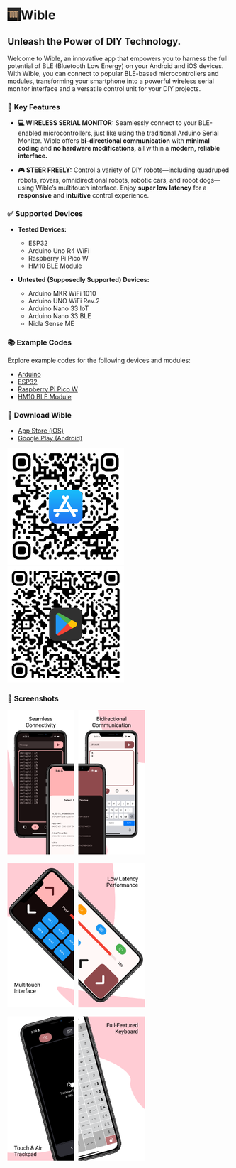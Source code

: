 # <img src="https://github.com/Rupakpoddar/WibleCodeTemplate/blob/master/Assets/WibleIcon.png" height="30" align="left"> Wible

## Unleash the Power of DIY Technology.

Welcome to Wible, an innovative app that empowers you to harness the full potential of BLE (Bluetooth Low Energy) on your Android and iOS devices. With Wible, you can connect to popular BLE-based microcontrollers and modules, transforming your smartphone into a powerful wireless serial monitor interface and a versatile control unit for your DIY projects.

### 🚀 **Key Features**

- **💻 WIRELESS SERIAL MONITOR:** Seamlessly connect to your BLE-enabled microcontrollers, just like using the traditional Arduino Serial Monitor. Wible offers **bi-directional communication** with **minimal coding** and **no hardware modifications,** all within a **modern, reliable interface.**

- **🎮 STEER FREELY:** Control a variety of DIY robots—including quadruped robots, rovers, omnidirectional robots, robotic cars, and robot dogs—using Wible’s multitouch interface. Enjoy **super low latency** for a **responsive** and **intuitive** control experience.

### ✅ **Supported Devices**

- **Tested Devices:**
  - ESP32
  - Arduino Uno R4 WiFi
  - Raspberry Pi Pico W
  - HM10 BLE Module

- **Untested (Supposedly Supported) Devices:**
  - Arduino MKR WiFi 1010
  - Arduino UNO WiFi Rev.2
  - Arduino Nano 33 IoT
  - Arduino Nano 33 BLE
  - Nicla Sense ME

### 📚 **Example Codes**

Explore example codes for the following devices and modules:

- [Arduino](https://github.com/Rupakpoddar/WibleCodeTemplate/tree/master/Arduino)
- [ESP32](https://github.com/Rupakpoddar/WibleCodeTemplate/tree/master/ESP32)
- [Raspberry Pi Pico W](https://github.com/Rupakpoddar/WibleCodeTemplate/tree/master/RPi_Pico_W)
- [HM10 BLE Module](https://github.com/Rupakpoddar/WibleCodeTemplate/tree/master/HM10_BLE_Module)

### 📲 **Download Wible**

- [App Store (iOS)](https://apps.apple.com/us/app/wible/id6472097054)
- [Google Play (Android)](https://play.google.com/store/apps/details?id=com.rupakpoddar.blebotcontroller)

<p>
  <a href="https://github.com/Rupakpoddar/WibleCodeTemplate/blob/master/Assets/AppStoreQR.png"><img src="https://github.com/Rupakpoddar/WibleCodeTemplate/blob/master/Assets/AppStoreQR.png" width="262.5"></a>
  &nbsp;&nbsp;&nbsp;&nbsp;&nbsp;&nbsp;&nbsp;&nbsp;&nbsp;&nbsp;&nbsp;&nbsp;&nbsp;&nbsp;&nbsp;&nbsp;&nbsp;&nbsp;&nbsp;&nbsp;&nbsp;&nbsp;&nbsp;&nbsp;&nbsp;&nbsp;&nbsp;&nbsp;&nbsp;&nbsp;&nbsp;&nbsp;
  <a href="https://github.com/Rupakpoddar/WibleCodeTemplate/blob/master/Assets/PlayStoreQR.png"><img src="https://github.com/Rupakpoddar/WibleCodeTemplate/blob/master/Assets/PlayStoreQR.png" width="262.5"></a>
</p>

### 📸 **Screenshots**

<div style="display: flex; flex-wrap: wrap; gap: 10px;">
  <div style="display: flex; gap: 10px; margin-bottom: 10px;">
    <img src="https://github.com/Rupakpoddar/WibleCodeTemplate/blob/master/Assets/Screenshots/Apple%20iPhone%2011%20Pro%20Max%20Screenshot%200.png" width="150" />
    <img src="https://github.com/Rupakpoddar/WibleCodeTemplate/blob/master/Assets/Screenshots/Apple%20iPhone%2011%20Pro%20Max%20Screenshot%201.png" width="150" />
  </div>
  <div style="display: flex; gap: 10px; margin-bottom: 10px;">
    <img src="https://github.com/Rupakpoddar/WibleCodeTemplate/blob/master/Assets/Screenshots/Apple%20iPhone%2011%20Pro%20Max%20Screenshot%202.png" width="150" />
    <img src="https://github.com/Rupakpoddar/WibleCodeTemplate/blob/master/Assets/Screenshots/Apple%20iPhone%2011%20Pro%20Max%20Screenshot%203.png" width="150" />
  </div>
  <div style="display: flex; gap: 10px; margin-bottom: 10px;">
    <img src="https://github.com/Rupakpoddar/WibleCodeTemplate/blob/master/Assets/Screenshots/Apple%20iPhone%2011%20Pro%20Max%20Screenshot%204.png" width="150" />
    <img src="https://github.com/Rupakpoddar/WibleCodeTemplate/blob/master/Assets/Screenshots/Apple%20iPhone%2011%20Pro%20Max%20Screenshot%205.png" width="150" />
  </div>
</div>

